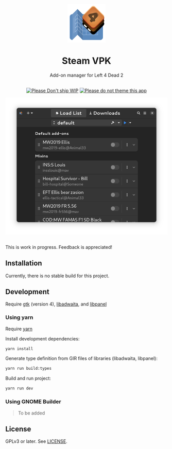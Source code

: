 <div align="center">
<img style="vertical-align: middle;" src="data/icons/com.github.kinten108101.SteamVpk.svg" alt="Project's logo" width="120" height="120" align="center" />
<br />
<h1>Steam VPK</h1>
Add-on manager for Left 4 Dead 2
<br /><br />
  
[![Please Don't ship WIP](https://img.shields.io/badge/Please-Don't%20Ship%20WIP-yellow)](https://dont-ship.it/) [![Please do not theme this app](https://stopthemingmy.app/badge.svg)](https://stopthemingmy.app)

</div>
<div align="center">
<img style="vertical-align: middle;" src="data/mockups/app-v2-dark.png" alt="Preview" width="640" />
</div>
<br />



This is work in progress. Feedback is appreciated!

## Installation

Currently, there is no stable build for this project.

## Development

Require [gtk](https://gitlab.gnome.org/GNOME/gtk) (version 4), [libadwaita](https://gitlab.gnome.org/GNOME/libadwaita), and [libpanel](https://gitlab.gnome.org/GNOME/libpanel)

### Using yarn

Require [yarn](https://yarnpkg.com/getting-started)

Install development dependencies:

```sh
yarn install
```

Generate type definition from GIR files of libraries (libadwaita, libpanel):

```sh
yarn run build:types
```

Build and run project:

```sh
yarn run dev
```

### Using GNOME Builder

> To be added

## License

GPLv3 or later. See [LICENSE](LICENSE).
